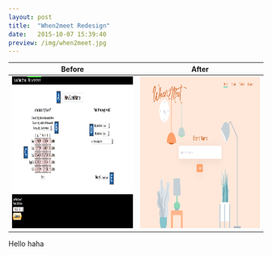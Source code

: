 ```yaml
---
layout: post
title:  "When2meet Redesign"
date:   2015-10-07 15:39:40
preview: /img/when2meet.jpg
---
```


Before                                                              |  After
--------------------------------------------------------------------|--------------------------------------------------------------------
<img src="/img/when2meet now.png" alt="When2meet" title="Old version" width="300" height="300" /> |<img src="/img/when2meet homepage.jpg" alt="When2meet" title="New version" width="300" height="300" />


Hello
haha
